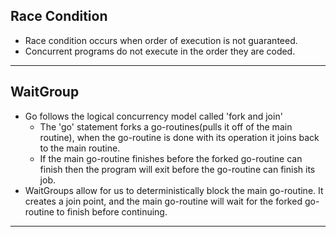 ## Race Condition
- Race condition occurs when order of execution is not guaranteed.
- Concurrent programs do not execute in the order they are coded.
---

## WaitGroup
- Go follows the logical concurrency model called 'fork and join'
  - The 'go' statement forks a go-routines(pulls it off of the main routine), when the go-routine is done with its operation it joins back to the main routine.
  - If the main go-routine finishes before the forked go-routine can finish then the program will exit before the go-routine can finish its job.
- WaitGroups allow for us to deterministically block the main go-routine. It creates a join point, and the main go-routine will wait for the forked go-routine to finish before continuing.
---